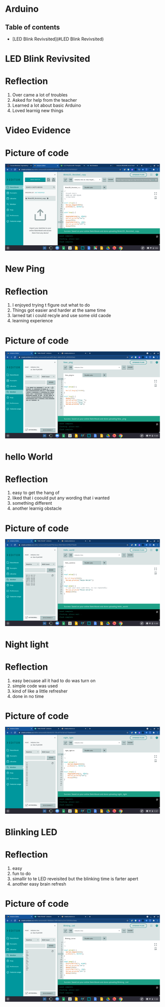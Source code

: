 # Arduino
## Table of contents
* [LED Blink Revivsited](#LED Blink Revivsited)
# LED Blink Revivsited
# Reflection
1. Over came a lot of troubles
2. Asked for help from the teacher
3. Learned a lot about basic Arduino
4. Loved learnig new things
#  Video Evidence
# Picture of code
![](https://github.com/aniyahmoore28/Arduino/blob/main/Arduino%20Pictures/LED%20Blink%20Revisited.png)

# New Ping
# Reflection
1. I enjoyed trying t figure out what to do
2. Things got easier and harder at the same time
3. larned tat i could recyle and use some old caode
4. learning experience

# Picture of code
![](https://github.com/aniyahmoore28/Arduino/blob/main/Arduino%20Pictures/New%20Ping.png)

# hello World
# Reflection
1. easy to get the hang of
2. liked that i coould put any wording that i wanted
3. something different
4. another learnig obstacle

# Picture of code
![](https://github.com/aniyahmoore28/Arduino/blob/main/Arduino%20Pictures/Hello%20World.png)

# Night light
# Reflection
1. easy becuase all it had to do was turn on
2. simple code was used
3. kind of like a little refresher
4. done in no time

# Picture of code
![](https://github.com/aniyahmoore28/Arduino/blob/main/Arduino%20Pictures/Night%20Light.png)

# Blinking LED
# Reflection
1. easy
2. fun to do
3. simallir to te LED reveisited but the blinking time is farter apert
4. another easy brain refresh

# Picture of code
![](https://github.com/aniyahmoore28/Arduino/blob/main/Arduino%20Pictures/Blinking%20LED.png)
